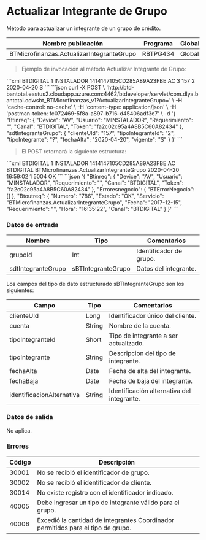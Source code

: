 # Actualizar Integrante de Grupo 

Método para actualizar un integrante de un grupo de crédito. 

Nombre publicación | Programa | Global/País 
--------- | ----------- | ----------- 
BTMicrofinanzas.ActualizarIntegranteGrupo | RBTPG434 | Global 

> Ejemplo de invocación al método Actualizar Integrante de Grupo: 

<code-group> 
<code-block title="XML" active> 
```xml 
<soapenv:Envelope xmlns:soapenv="http://schemas.xmlsoap.org/soap/envelope/" xmlns:bts="http://uy.com.dlya.bantotal/BTSOA/"> 
   <soapenv:Header/> 
   <soapenv:Body> 
      <bts:BTMicrofinanzas.ActualizarIntegranteGrupo> 
         <bts:Btinreq> 
            <bts:Canal>BTDIGITAL</bts:Canal> 
            <bts:Requerimiento>1</bts:Requerimiento> 
            <bts:Usuario>INSTALADOR</bts:Usuario> 
            <bts:Token>1414147105CD285A89A23FBE</bts:Token> 
            <bts:Device>AC</bts:Device> 
         </bts:Btinreq> 
         <bts:grupoId>3</bts:grupoId> 
         <bts:sdtIntegranteGrupo> 
            <bts:clienteUId>157</bts:clienteUId> 
            <bts:cuenta></bts:cuenta> 
            <bts:tipoIntegranteId>2</bts:tipoIntegranteId> 
            <bts:tipoIntegrante></bts:tipoIntegrante> 
            <bts:fechaAlta>2020-04-20</bts:fechaAlta> 
            <bts:fechaBaja></bts:fechaBaja> 
            <bts:vigente>S</bts:vigente> 
            <bts:identificacionAlternativa></bts:identificacionAlternativa> 
         </bts:sdtIntegranteGrupo> 
      </bts:BTMicrofinanzas.ActualizarIntegranteGrupo> 
   </soapenv:Body> 
</soapenv:Envelope> 
``` 
</code-block> 

<code-block title="JSON"> 
```json 
curl -X POST \ 
  'http://btd-bantotal.eastus2.cloudapp.azure.com:4462/btdeveloper/servlet/com.dlya.bantotal.odwsbt_BTMicrofinanzas_v1?ActualizarIntegranteGrupo=' \ 
  -H 'cache-control: no-cache' \ 
  -H 'content-type: application/json' \ 
  -H 'postman-token: fc072469-5f8a-a897-b716-d45406adf3e7' \ 
  -d '{ 
	"Btinreq": { 
		"Device": "AV", 
		"Usuario": "MINSTALADOR", 
		"Requerimiento": "", 
		"Canal": "BTDIGITAL", 
		"Token": "fa2c02c95a4A8B5C60A82434" 
	}, 
	"sdtIntegranteGrupo": { 
		"clienteUId": "157", 
		"tipoIntegranteId": "2", 
		"tipoIntegrante": "?", 
		"fechaAlta": "2020-04-20", 
		"vigente": "S" 
	} 
}' 
``` 
</code-block> 
</code-group> 

> El POST retornará la siguiente estructura: 

<code-group> 
<code-block title="XML" active> 
```xml 
<SOAP-ENV:Envelope xmlns:SOAP-ENV="http://schemas.xmlsoap.org/soap/envelope/" xmlns:xsd="http://www.w3.org/2001/XMLSchema" xmlns:SOAP-ENC="http://schemas.xmlsoap.org/soap/encoding/" xmlns:xsi="http://www.w3.org/2001/XMLSchema-instance"> 
   <SOAP-ENV:Body> 
      <BTMicrofinanzas.ActualizarIntegranteGrupoResponse xmlns="http://uy.com.dlya.bantotal/BTSOA/"> 
         <Btinreq> 
            <Canal>BTDIGITAL</Canal> 
            <Requerimiento>1</Requerimiento> 
            <Usuario>INSTALADOR</Usuario> 
            <Token>1414147105CD285A89A23FBE</Token> 
            <Device>AC</Device> 
         </Btinreq> 
         <Erroresnegocio></Erroresnegocio> 
         <Btoutreq> 
            <Canal>BTDIGITAL</Canal> 
            <Servicio>BTMicrofinanzas.ActualizarIntegranteGrupo</Servicio> 
            <Fecha>2020-04-20</Fecha> 
            <Hora>16:59:02</Hora> 
            <Requerimiento>1</Requerimiento> 
            <Numero>5004</Numero> 
            <Estado>OK</Estado> 
         </Btoutreq> 
      </BTMicrofinanzas.ActualizarIntegranteGrupoResponse> 
   </SOAP-ENV:Body> 
</SOAP-ENV:Envelope> 
``` 
</code-block> 

<code-block title="JSON"> 
```json 
'{ 
	"Btinreq": { 
		"Device": "AV", 
		"Usuario": "MINSTALADOR", 
		"Requerimiento": "", 
		"Canal": "BTDIGITAL", 
		"Token": "fa2c02c95a4A8B5C60A82434" 
	}, 
    "Erroresnegocio": { 
        "BTErrorNegocio": [] 
    }, 
    "Btoutreq": { 
        "Numero": "786", 
        "Estado": "OK", 
        "Servicio": "BTMicrofinanzas.ActualizarIntegranteGrupo", 
        "Fecha": "2017-12-15", 
        "Requerimiento": "", 
        "Hora": "16:35:22", 
        "Canal": "BTDIGITAL" 
    } 
}' 
``` 
</code-block> 
</code-group> 

### Datos de entrada 

Nombre | Tipo | Comentarios 
--------- | ----------- | ----------- 
grupoId | Int | Identificador de grupo. 
sdtIntegranteGrupo | sBTIntegranteGrupo | Datos del integrante. 

Los campos del tipo de dato estructurado sBTIntegranteGrupo son los siguientes: 

Campo | Tipo | Comentarios 
--------- | ----------- | ----------- 
clienteUId | Long | Identificador único del cliente. 
cuenta | String | Nombre de la cuenta. 
tipoIntegranteId | Short | Tipo de integrante a ser actualizado. 
tipoIntegrante | String | Descripcion del tipo de integrante. 
fechaAlta | Date | Fecha de alta del integrante. 
fechaBaja | Date | Fecha de baja del integrante. 
identificacionAlternativa | String | Identificación alternativa del integrante. 

### Datos de salida 

No aplica. 

### Errores 

Código | Descripción 
--------- | ----------- 
30001 | No se recibió el identificador de grupo. 
30002 | No se recibió el identificador de cliente. 
30014 | No existe registro con el identificador indicado. 
40005 | Debe ingresar un tipo de integrante válido para el grupo. 
40006 | Excedió la cantidad de integrantes Coordinador permitidos para el tipo de grupo. 

 
